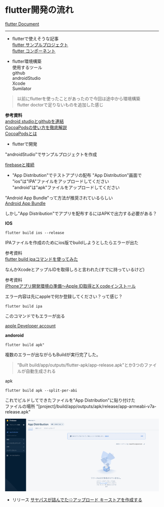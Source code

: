 # flutter開発の流れ

[flutter Document](https://docs.flutter.dev/)  

---
- flutterで使えそうな記事  
[flutter サンプルプロジェクト](https://flutter.github.io/samples/#)  
[flutter コンポーネント](https://gallery.flutter.dev/#/)  

- flutter環境構築  
使用するツール   
github  
androidStudio  
Xcode  
Sumilator  

> 以前にflutterを使ったことがあったので今回は途中から環境構築  
> flutter doctorで足りないものを追加した感じ  

**参考資料**  
[android studioとgithubを連結](https://www.mechengjp.com/%E3%80%90flutter%E3%80%91android-studio%E3%81%A8github%E3%82%92%E9%80%A3%E6%90%BA%E3%81%99%E3%82%8B%E6%96%B9%E6%B3%95/)  
[CocoaPodsの使い方を徹底解説](https://ios-docs.dev/cocoapods/)  
[CocoaPodsとは](https://guides.cocoapods.org/using/getting-started.html#installation)  

- flutterで開発

"androidStudio"でサンプルプロジェクトを作成  

[firebaseと接続](https://firebase.google.com/docs/flutter/setup?authuser=0&hl=ja&platform=ios#available-plugins)  

- "App Distribution"でテストアプリの配布
"App Distribution"画面で  
"ios"は"IPA"ファイルをアップロードしてください  
"android"は"apk"ファイルをアップロードしてください  

"Android App Bundle"って方法が推奨されているらしい  
[Android App Bundle](https://developer.android.com/platform/technology/app-bundle)

しかし"App Distribution"でアプリを配布するにはAPKで出力する必要がある？   

**IOS**  
```bush
flutter build ios --release
```
IPAファイルを作成のためにios版でbuildしようとしたらエラーが出た

参考資料  
[flutter build ipaコマンドを使ってみた](https://takamii.hatenablog.com/entry/2021/07/02/151453)

なんかXcodeとアップルIDを取得しろと言われた(すでに持っているけど)

参考資料  
[iPhoneアプリ開発環境の準備～Apple ID取得とX codeインストール](https://prokids.jp/article/iphone_pre)

エラー内容は先にappleで何か登録してください？って感じ？

```
flutter build ipa
```
このコマンドでもエラーが出る

[apple Developer account](https://developer.apple.com/account/)


**andoroid**  
```bush
flutter build apk" 
```

複数のエラーが出ながらもBuildが実行完了した。  
> "Built build/app/outputs/flutter-apk/app-release.apk"とか3つのファイルが自動生成される

apk
```bush
flutter build apk --split-per-abi
```

これでビルドしてできたファイルを"App Distribution"に貼り付けた  
ファイルの場所  "[project]/build/app/outputs/apk/release/app-armeabi-v7a-release.apk"  

<img src="app_Distribution001.png" width="600px">


- リリース
[サヤパスが詰んでた⇨アップロード キーストアを作成する](https://docs.flutter.dev/deployment/android#signing-the-app)